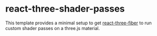 # react-three-shader-passes

This template provides a minimal setup to get [react-three-fiber](https://github.com/vitejs/vite-plugin-react/blob/main/packages/plugin-react/README.md) to run custom shader passes on a three.js material.
